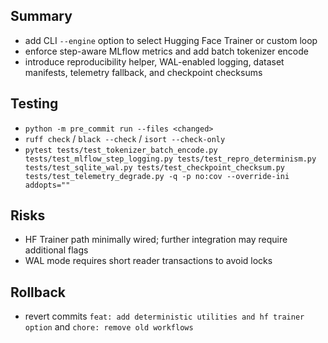 ## Summary
- add CLI `--engine` option to select Hugging Face Trainer or custom loop
- enforce step-aware MLflow metrics and add batch tokenizer encode
- introduce reproducibility helper, WAL-enabled logging, dataset manifests, telemetry fallback, and checkpoint checksums

## Testing
- `python -m pre_commit run --files <changed>`
- `ruff check` / `black --check` / `isort --check-only`
- `pytest tests/test_tokenizer_batch_encode.py tests/test_mlflow_step_logging.py tests/test_repro_determinism.py tests/test_sqlite_wal.py tests/test_checkpoint_checksum.py tests/test_telemetry_degrade.py -q -p no:cov --override-ini addopts=""`

## Risks
- HF Trainer path minimally wired; further integration may require additional flags
- WAL mode requires short reader transactions to avoid locks

## Rollback
- revert commits `feat: add deterministic utilities and hf trainer option` and `chore: remove old workflows`
